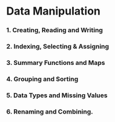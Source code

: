 # Data Manipulation

### 1. Creating, Reading and Writing

### 2. Indexing, Selecting & Assigning

### 3. Summary Functions and Maps

### 4. Grouping and Sorting

### 5. Data Types and Missing Values

### 6. Renaming and Combining.

